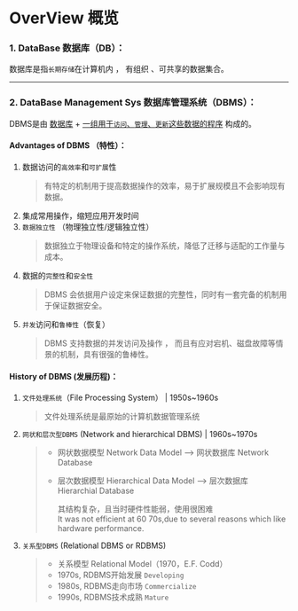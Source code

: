 # OverView 概览
### 1. DataBase 数据库（DB）：
数据库是指``长期存储``在计算机内 ， 有组织 、可共享的数据集合。

---
### 2. DataBase Management Sys 数据库管理系统（DBMS）：
DBMS是由 <u>数据库</u> <large>+</large> <u>一组用于``访问``、``管理``、``更新``这些数据的程序</u> 构成的。
    
#### Advantages of DBMS （特性）：
1. 数据访问的``高效率``和``可扩展``性
    > 有特定的机制用于提高数据操作的效率，易于扩展规模且不会影响现有数据。
2. 集成常用操作，缩短应用开发时间
3. ``数据独立性`` （物理独立性/逻辑独立性）
    > 数据独立于物理设备和特定的操作系统，降低了迁移与适配的工作量与成本。
4. 数据的``完整性``和``安全性``
    > DBMS 会依据用户设定来保证数据的完整性，同时有一套完备的机制用于保证数据安全。
5. ``并发``访问和``鲁棒性``（恢复）
    > DBMS 支持数据的并发访问及操作 ， 而且有应对宕机、磁盘故障等情景的机制，具有很强的鲁棒性。
#### History of DBMS (发展历程)：
1. ``文件处理系统``（File Processing System） | 1950s~1960s
    > 文件处理系统是最原始的计算机数据管理系统
2. ``网状和层次型DBMS`` (Network and hierarchical DBMS) | 1960s~1970s
    > * 网状数据模型 Network Data Model --> 网状数据库 Network Database 
    > * 层次数据模型 Hierarchical Data Model --> 层次数据库 Hierarchial Database
    >  
    >   其结构复杂，且当时硬件性能弱，使用很困难 <br>
    It was not efficient at  60 70s,due to several reasons which like hardware performance. 
3. ``关系型DBMS`` (Relational DBMS or RDBMS)
    > * 关系模型 Relational Model（1970，E.F. Codd）
    > * 1970s, RDBMS开始发展 ``Developing``
    > * 1980s, RDBMS走向市场 ``Commercialize``
    > * 1990s, RDBMS技术成熟 ``Mature``
